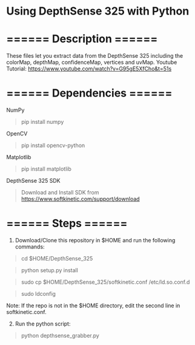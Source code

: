 # Using DepthSense 325 with Python
# ====== Description ======
These files let you extract data from the DepthSense 325 including the colorMap, depthMap, confidenceMap, vertices and uvMap.
Youtube Tutorial: https://www.youtube.com/watch?v=G95gE5XfCho&t=51s

# ====== Dependencies ======
NumPy
> pip install numpy

OpenCV
> pip install opencv-python

Matplotlib
> pip install matplotlib

DepthSense 325 SDK
> Download and Install SDK from https://www.softkinetic.com/support/download

# ====== Steps ======
1. Download/Clone this repository in $HOME and run the following commands:

> cd $HOME/DepthSense_325

> python setup.py install

> sudo cp $HOME/DepthSense_325/softkinetic.conf /etc/ld.so.conf.d 

> sudo ldconfig

Note: If the repo is not in the $HOME directory, edit the second line in softkinetic.conf.

2. Run the python script:

> python depthsense_grabber.py

